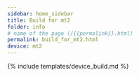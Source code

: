 ```yaml
---
sidebar: home_sidebar
title: Build for mt2
folder: info
# name of the page (/{{permalink}}.html)
permalink: build_for_mt2.html
device: mt2
---
```

{% include templates/device_build.md %}

